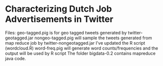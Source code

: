 # Characterizing Dutch Job Advertisements in Twitter

Files:
geo-tagged.pig is for geo tagged tweets generated by twitter-geotagged.jar
nongeo-tagged.pig will sample the tweets generated from map reduce job by twitter-nongeotagged.jar
I've updated the R script (wordcloud.R) 
word-freq.pig will generate word counts/frequencies and the output will be used by R script 
The folder bigdata-0.2 contains mapreduce java code.
